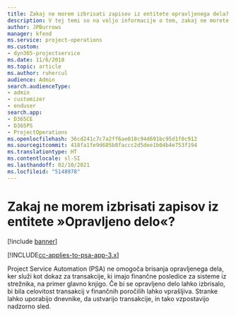 ```yaml
---
title: Zakaj ne morem izbrisati zapisov iz entitete opravljenega dela?
description: V tej temi so na voljo informacije o tem, zakaj ne morete izbrisati zapisov iz entitete opravljenega dela.
author: JPBurrows
manager: kfend
ms.service: project-operations
ms.custom:
- dyn365-projectservice
ms.date: 11/6/2018
ms.topic: article
ms.author: ruhercul
audience: Admin
search.audienceType:
- admin
- customizer
- enduser
search.app:
- D365CE
- D365PS
- ProjectOperations
ms.openlocfilehash: 36cd241c7c7a2ff6ae018c94d691bc95d1f0c912
ms.sourcegitcommit: 418fa1fe9d605b8faccc2d5dee1b04b4e753f194
ms.translationtype: HT
ms.contentlocale: sl-SI
ms.lasthandoff: 02/10/2021
ms.locfileid: "5148978"
---
```

# <a name="why-cant-i-delete-records-from-the-actuals-entity"></a>Zakaj ne morem izbrisati zapisov iz entitete »Opravljeno delo«?

[!include [banner](../includes/psa-now-project-operations.md)]

[!INCLUDE[cc-applies-to-psa-app-3.x](../includes/cc-applies-to-psa-app-3x.md)]

Project Service Automation (PSA) ne omogoča brisanja opravljenega dela, ker služi kot dokaz za transakcije, ki imajo finančne posledice za sisteme iz strežnika, na primer glavno knjigo. Če bi se opravljeno delo lahko izbrisalo, bi bila celovitost transakcij v finančnih poročilih lahko vprašljiva. Stranke lahko uporabijo dnevnike, da ustvarijo transakcije, in tako vzpostavijo nadzorno sled.


